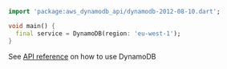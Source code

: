 ```dart
import 'package:aws_dynamodb_api/dynamodb-2012-08-10.dart';

void main() {
  final service = DynamoDB(region: 'eu-west-1');
}
```

See [API reference](https://pub.dev/documentation/aws_dynamodb_api/latest/dynamodb-2012-08-10/DynamoDB-class.html) on how to use DynamoDB
